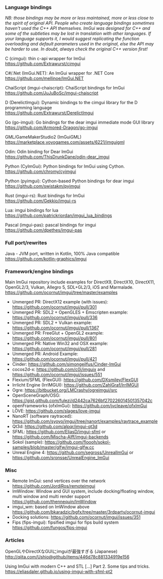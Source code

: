 ### Language bindings

_NB: those bindings may be more or less maintained, more or less close to the spirit of original API. People who create language bindings sometimes haven't used the C++ API themselves. ImGui was designed for C++ and some of the subtleties may be lost in translation with other languages. If your language supports it, I would suggest replicating the function overloading and default parameters used in the original, else the API may be harder to use. In doubt, always check the original C++ version first!_

C (cimgui): thin c-api wrapper for ImGui
<br>https://github.com/Extrawurst/cimgui

C#/.Net (ImGui.NET): An ImGui wrapper for .NET Core
<br>https://github.com/mellinoe/ImGui.NET

ChaiScript (imgui-chaiscript): ChaiScript bindings for ImGui
<br>https://github.com/JuJuBoSc/imgui-chaiscript

D (DerelictImgui): Dynamic bindings to the cimgui library for the D programming language
<br>https://github.com/Extrawurst/DerelictImgui

Go (go-imgui): Go bindings for the dear imgui immediate mode GUI library 
<br>https://github.com/Armored-Dragon/go-imgui

GML/GameMakerStudio2 (ImGuiGML)
<br>https://marketplace.yoyogames.com/assets/6221/imguigml

Odin: Odin binding for Dear ImGui
<br>https://github.com/ThisDrunkDane/odin-dear_imgui

Python (CyImGui): Python bindings for ImGui using Cython.
<br>https://github.com/chromy/cyimgui

Python (pyimgui): Cython-based Python bindings for dear imgui
<br>https://github.com/swistakm/pyimgui

Rust (imgui-rs): Rust bindings for ImGui
<br>https://github.com/Gekkio/imgui-rs

Lua: imgui bindings for lua
<br>https://github.com/patrickriordan/imgui_lua_bindings

Pascal (imgui-pas): pascal bindings for imgui
<br>https://github.com/dpethes/imgui-pas

### Full port/rewrites

Java - JVM port, written in Kotlin, 100% Java compatible
<br>https://github.com/kotlin-graphics/imgui

### Framework/engine bindings

Main ImGui repository include examples for DirectX9, DirectX10, DirectX11, OpenGL2/3, Vulkan, Allegro 5, SDL+GL2/3, iOS and Marmalade.
<br>https://github.com/ocornut/imgui/tree/master/examples

- Unmerged PR: DirectX12 example (with issues): https://github.com/ocornut/imgui/pull/301
- Unmerged PR: SDL2 + OpenGLES + Emscripten example: https://github.com/ocornut/imgui/pull/336
- Unmerged PR: SDL2 + Vulkan example: https://github.com/ocornut/imgui/pull/1367
- Unmerged PR: FreeGlut + OpenGL2 example: https://github.com/ocornut/imgui/pull/801
- Unmerged PR: Native Win32 and OSX example: https://github.com/ocornut/imgui/pull/281
- Unmerged PR: Android Example: https://github.com/ocornut/imgui/pull/421
- Cinder: https://github.com/simongeilfus/Cinder-ImGui
- cocos2d-x: https://github.com/c0i/imguix and https://github.com/ocornut/imgui/issues/551
- Flexium/SFML (FlexGUI): https://github.com/DXsmiley/FlexGUI
- Irrlicht Engine (IrrIMGUI): https://github.com/ZahlGraf/IrrIMGUI
- Ogre: https://bitbucket.org/LMCrashy/ogreimgui/src
- OpenSceneGraph/OSG: https://gist.github.com/fulezi/d2442ca7626bf270226014501357042c
- openFrameworks (ofxImGui): https://github.com/jvcleave/ofxImGui
- LÖVE: https://github.com/slages/love-imgui
- NanoRT (software raytraced): https://github.com/syoyo/imgui/tree/nanort/examples/raytrace_example
- Qt3d: https://github.com/alpqr/imgui-qt3d
- SFML: https://github.com/EliasD/imgui-sfml or https://github.com/Mischa-Alff/imgui-backends
- Sokol (sample): https://github.com/floooh/sokol-samples/blob/master/glfw/imgui-glfw.cc
- Unreal Engine 4: https://github.com/segross/UnrealImGui or https://github.com/sronsse/UnrealEngine_ImGui

### Misc

- Remote ImGui: send vertices over the network https://github.com/JordiRos/remoteimgui
- ImWindow: Window and GUI system, include docking/floating window, multi window and multi render support https://github.com/thennequin/ImWindow
- imgui_wm: based on ImWindow above https://github.com/bkaradzic/bgfx/tree/master/3rdparty/ocornut-imgui
- Docking solutions: https://github.com/ocornut/imgui/issues/351
- Fips (fips-imgui): fipsified imgui for fips build system https://github.com/fungos/fips-imgui

### Articles

OpenGLやDirectXなGUIにimguiが最強すぎる (Japanese)
<br>http://qiita.com/Ushio@github/items/446d78c881334919e156

Using ImGui with modern C++ and STL [...] Part 2. Some tips and tricks.
<br>https://eliasdaler.github.io/using-imgui-with-sfml-pt2